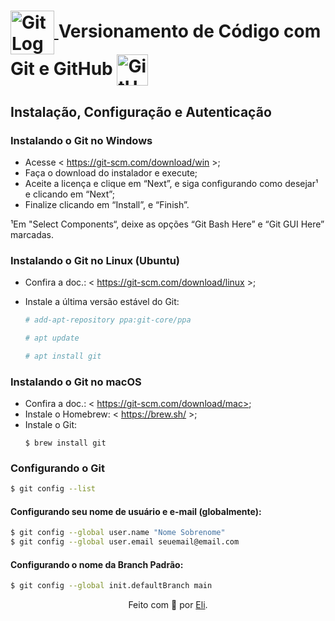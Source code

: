 

<h1>
    <a href="https://git-scm.com/">
        <img align="center" width="70px" src="https://git-scm.com/images/logos/downloads/Git-Logo-2Color.png" alt="Git Logo">
    </a>
    <span> Versionamento de Código com Git e GitHub</span>
    <a href="https://github.com/">
        <img align="center" width="50px" src="https://github.githubassets.com/images/modules/logos_page/GitHub-Mark.png" alt="GitHub Logo">
    </a>
</h1>



## Instalação, Configuração e Autenticação

### Instalando o Git no Windows

- Acesse < https://git-scm.com/download/win >;
- Faça o download do instalador e execute;
- Aceite a licença e clique em “Next”, e siga configurando como desejar¹ e clicando em “Next”;
- Finalize clicando em “Install”, e “Finish”.

¹Em "Select Components“, deixe as opções “Git Bash Here” e “Git GUI Here” marcadas.

### Instalando o Git no Linux (Ubuntu)

- Confira a doc.: < https://git-scm.com/download/linux >;
- Instale a última versão estável do Git:

  ```bash
  # add-apt-repository ppa:git-core/ppa
  ```

  ```bash
  # apt update
  ```

  ```bash
  # apt install git
  ```

### Instalando o Git no macOS

- Confira a doc.: < https://git-scm.com/download/mac>;
- Instale o Homebrew: < https://brew.sh/ >;
- Instale o Git:
  ```
  $ brew install git
  ```

### Configurando o Git

```bash
$ git config --list
```

#### Configurando seu nome de usuário e e-mail (globalmente):

```bash
$ git config --global user.name "Nome Sobrenome"
$ git config --global user.email seuemail@email.com
```

#### Configurando o nome da Branch Padrão:

```bash
$ git config --global init.defaultBranch main
```

<div align="center">Feito com 💙 por <a href="https://github.com/elidianaandrade">Eli</a>.</div>
